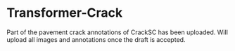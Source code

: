 # Transformer-Crack
Part of the pavement crack annotations of CrackSC has been uploaded. Will upload all images and annotations once the draft is accepted. 
